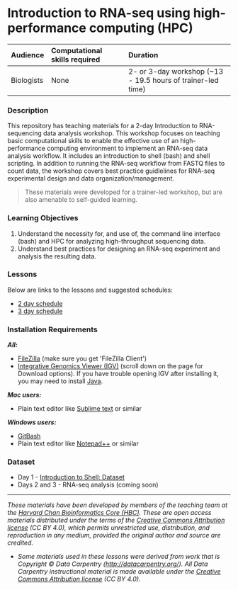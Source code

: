 # Introduction to RNA-seq using high-performance computing (HPC)

| Audience | Computational skills required | Duration |
:----------|:-------------|:----------|
| Biologists | None | 2- or 3-day workshop (~13 - 19.5 hours of trainer-led time)|

### Description

This repository has teaching materials for a 2-day Introduction to RNA-sequencing data analysis workshop. This workshop focuses on teaching basic computational skills to enable the effective use of an high-performance computing environment to implement an RNA-seq data analysis workflow. It includes an introduction to shell (bash) and shell scripting. In addition to running the RNA-seq workflow from FASTQ files to count data, the workshop covers best practice guidlelines for RNA-seq experimental design and data organization/management.

> These materials were developed for a trainer-led workshop, but are also amenable to self-guided learning.

### Learning Objectives

1.	Understand the necessity for, and use of, the command line interface (bash) and HPC for analyzing high-throughput sequencing data.
2.	Understand best practices for designing an RNA-seq experiment and analysis the resulting data.

### Lessons

Below are links to the lessons and suggested schedules:

* [2 day schedule](https://hbctraining.github.io/Intro-to-rnaseq-hpc-O2/schedule/2-day)  
* [3 day schedule](https://hbctraining.github.io/Intro-to-rnaseq-hpc-O2/schedule/)  

### Installation Requirements

***All:***

* [FileZilla](https://filezilla-project.org/download.php?type=client) (make sure you get 'FileZilla Client')
* [Integrative Genomics Viewer (IGV)](http://software.broadinstitute.org/software/igv/) (scroll down on the page for Download options). If you have trouble opening IGV after installing it, you may need to install [Java](https://www.java.com/en/download/).

***Mac users:***

* Plain text editor like [Sublime text](http://www.sublimetext.com/) or similar

***Windows users:***

* [GitBash](https://git-scm.com/download/win)
* Plain text editor like [Notepad++](http://notepad-plus-plus.org/) or similar

### Dataset

* Day 1 - [Introduction to Shell: Dataset](https://www.dropbox.com/s/3lua2h1oo18gbug/unix_lesson.tar.gz?dl=1)
* Days 2 and 3 - RNA-seq analysis (coming soon)

***
*These materials have been developed by members of the teaching team at the [Harvard Chan Bioinformatics Core (HBC)](http://bioinformatics.sph.harvard.edu/). These are open access materials distributed under the terms of the [Creative Commons Attribution license](https://creativecommons.org/licenses/by/4.0/) (CC BY 4.0), which permits unrestricted use, distribution, and reproduction in any medium, provided the original author and source are credited.*

* *Some materials used in these lessons were derived from work that is Copyright © Data Carpentry (http://datacarpentry.org/). 
All Data Carpentry instructional material is made available under the [Creative Commons Attribution license](https://creativecommons.org/licenses/by/4.0/) (CC BY 4.0).*
